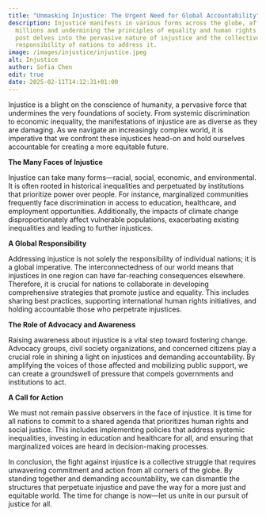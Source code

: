 ```yaml
---
title: "Unmasking Injustice: The Urgent Need for Global Accountability"
description: Injustice manifests in various forms across the globe, affecting
  millions and undermining the principles of equality and human rights. This
  post delves into the pervasive nature of injustice and the collective
  responsibility of nations to address it.
image: /images/injustice/injustice.jpeg
alt: Injustice
author: Sofia Chen
edit: true
date: 2025-02-11T14:12:31+01:00
---
```

Injustice is a blight on the conscience of humanity, a pervasive force that undermines the very foundations of society. From systemic discrimination to economic inequality, the manifestations of injustice are as diverse as they are damaging. As we navigate an increasingly complex world, it is imperative that we confront these injustices head-on and hold ourselves accountable for creating a more equitable future.

**The Many Faces of Injustice**

Injustice can take many forms—racial, social, economic, and environmental. It is often rooted in historical inequalities and perpetuated by institutions that prioritize power over people. For instance, marginalized communities frequently face discrimination in access to education, healthcare, and employment opportunities. Additionally, the impacts of climate change disproportionately affect vulnerable populations, exacerbating existing inequalities and leading to further injustices.

**A Global Responsibility**

Addressing injustice is not solely the responsibility of individual nations; it is a global imperative. The interconnectedness of our world means that injustices in one region can have far-reaching consequences elsewhere. Therefore, it is crucial for nations to collaborate in developing comprehensive strategies that promote justice and equality. This includes sharing best practices, supporting international human rights initiatives, and holding accountable those who perpetrate injustices.

**The Role of Advocacy and Awareness**

Raising awareness about injustice is a vital step toward fostering change. Advocacy groups, civil society organizations, and concerned citizens play a crucial role in shining a light on injustices and demanding accountability. By amplifying the voices of those affected and mobilizing public support, we can create a groundswell of pressure that compels governments and institutions to act.

**A Call for Action**

We must not remain passive observers in the face of injustice. It is time for all nations to commit to a shared agenda that prioritizes human rights and social justice. This includes implementing policies that address systemic inequalities, investing in education and healthcare for all, and ensuring that marginalized voices are heard in decision-making processes.

In conclusion, the fight against injustice is a collective struggle that requires unwavering commitment and action from all corners of the globe. By standing together and demanding accountability, we can dismantle the structures that perpetuate injustice and pave the way for a more just and equitable world. The time for change is now—let us unite in our pursuit of justice for all.
